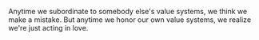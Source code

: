  Anytime we subordinate to somebody else's value systems, we think we make a mistake. But anytime we honor our own value systems, we realize we're just acting in love.